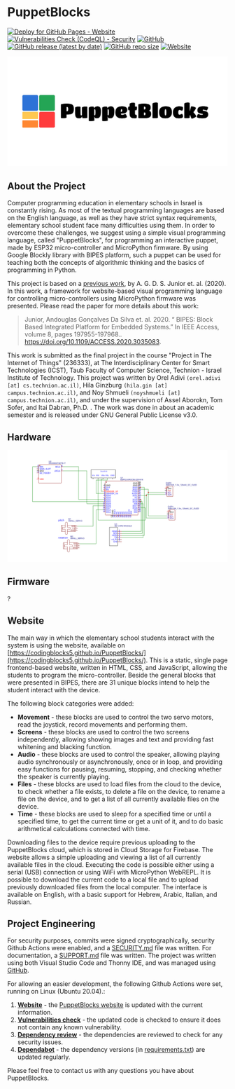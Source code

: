 # PuppetBlocks

[![Deploy for GitHub Pages - Website](https://github.com/CodingBlocks5/PuppetBlocks/actions/workflows/website.yml/badge.svg)](https://github.com/CodingBlocks5/PuppetBlocks/actions/workflows/website.yml)
[![Vulnerabilities Check (CodeQL) - Security](https://github.com/CodingBlocks5/PuppetBlocks/actions/workflows/vulnerabilities.yml/badge.svg)](https://github.com/CodingBlocks5/PuppetBlocks/actions/workflows/vulnerabilities.yml)
[![GitHub](https://img.shields.io/github/license/CodingBlocks5/PuppetBlocks)](https://github.com/CodingBlocks5/PuppetBlocks/blob/main/LICENSE)
[![GitHub release (latest by date)](https://img.shields.io/github/v/release/CodingBlocks5/PuppetBlocks)](https://github.com/CodingBlocks5/PuppetBlocks/releases)
[![GitHub repo size](https://img.shields.io/github/repo-size/CodingBlocks5/PuppetBlocks)](https://github.com/CodingBlocks5/PuppetBlocks)
[![Website](https://img.shields.io/website?url=https%3A%2F%2Fcodingblocks5.github.io%2FPuppetBlocks%2F)](https://codingblocks5.github.io/PuppetBlocks/)


[![logo](/assets/cover.jpg)](https://github.com/CodingBlocks5/PuppetBlocks)

## About the Project

Computer programming education in elementary schools in Israel is constantly rising. As most
of the textual programming languages are based on the English language, as well as they have
strict syntax requirements, elementary school student face many difficulties using them. In
order to overcome these challenges, we suggest using a simple visual programming language,
called "PuppetBlocks", for programming an interactive puppet, made by ESP32 micro-controller
and MicroPython firmware. By using Google Blockly library with BIPES platform, such a puppet
can be used for teaching both the concepts of algorithmic thinking and the basics of
programming in Python.

This project is based on a [previous work](https://github.com/BIPES/BIPES), by A. G. D. S. Junior
et. al. (2020). In this work, a framework for website-based visual programming language for
controlling micro-controllers using MicroPython firmware was presented. Please read the paper
for more details about this work:

> Junior, Andouglas Gonçalves Da Silva et. al. 2020. “<span class="nocase">
> BIPES: Block Based Integrated Platform for Embedded Systems</span>.” In IEEE Access,
> volume 8, pages 197955-197968..
> <https://doi.org/10.1109/ACCESS.2020.3035083>.

This work is submitted as the final project in the course "Project in The Internet of Things"
(236333), at The Interdisciplinary Center for Smart Technologies (ICST), Taub Faculty of
Computer Science, Technion - Israel Institute of Technology. This project was written by
Orel Adivi `(orel.adivi [at] cs.technion.ac.il)`, Hila Ginzburg
`(hila.gin [at] campus.technion.ac.il)`, and Noy Shmueli `(noyshmueli [at] campus.technion.ac.il)`,
and under the supervision of Assel Aborokn, Tom Sofer, and Itai Dabran, Ph.D. . The work was done in about
an academic semester and is released under GNU General Public License v3.0.


## Hardware
[![connections](/Hardware/connections.png)](https://github.com/CodingBlocks5/PuppetBlocks/blob/main/hardware/connections.png)


## Firmware

?

## Website

The main way in which the elementary school students interact with the system is using the website, available
on [https://codingblocks5.github.io/PuppetBlocks/](https://codingblocks5.github.io/PuppetBlocks/). This is a static,
single page frontend-based website, written in HTML, CSS, and JavaScript, allowing the students to program the
micro-controller. Beside the general blocks that were presented in BIPES, there are 31 unique blocks intend to
help the student interact with the device.

The following block categories were added:
- **Movement** - these blocks are used to control the two servo motors, read the joystick, record movements and
performing them.
- **Screens** - these blocks are used to control the two screens independently, allowing showing images and text 
and providing fast whitening and blacking function.
- **Audio** - these blocks are used to control the speaker, allowing playing audio synchronously or asynchronously,
once or in loop, and providing easy functions for pausing, resuming, stopping, and checking whether the speaker is
currently playing.
- **Files** - these blocks are used to load files from the cloud to the device, to check whether a file exists, to
delete a file on the device, to rename a file on the device, and to get a list of all currently available files on
the device.
- **Time** - these blocks are used to sleep for a specified time or until a specified time, to get the current time
or get a unit of it, and to do basic arithmetical calculations connected with time.

Downloading files to the device require previous uploading to the PuppetBlocks cloud, which is stored in Cloud
Storage for Firebase. The website allows a simple uploading and viewing a list of all currently available files
in the cloud. Executing the code is possible either using a serial (USB) connection or using WiFi with MicroPython
WebREPL. It is possible to download the current code to a local file and to upload previously downloaded files
from the local computer. The interface is available on English, with a basic support for Hebrew, Arabic, Italian,
and Russian.


## Project Engineering

For security purposes, commits were signed cryptographically, security Github Actions were enabled, and a
[SECURITY.md](https://github.com/CodingBlocks5/PuppetBlocks/blob/main/SECURITY.md) file was written. For documentation, a
[SUPPORT.md](https://github.com/CodingBlocks5/PuppetBlocks/blob/main/SUPPORT.md) file was written. The project was written using
both Visual Studio Code and Thonny IDE, and was managed using [GitHub](https://github.com/CodingBlocks5/PuppetBlocks).

For allowing an easier development, the following Github Actions were set, running on Linux (Ubuntu 20.04).:
1) **[Website](https://github.com/CodingBlocks5/PuppetBlocks/actions/workflows/website.yml)** - the
[PuppetBlocks website](https://codingblocks5.github.io/PuppetBlocks/) is updated with the current information.
2) **[Vulnerabilities check](https://github.com/CodingBlocks5/PuppetBlocks/actions/workflows/vulnerabilities.yml)** - the
updated code is checked to ensure it does not contain any known vulnerability.
3) **[Dependency review](https://github.com/CodingBlocks5/PuppetBlocks/actions/workflows/dependency-review.yml)** - the
dependencies are reviewed to check for any security issues.
4) **[Dependabot](https://github.com/CodingBlocks5/PuppetBlocks/blob/main/.github/dependabot.yml)** - the
dependency versions (in
[requirements.txt](https://github.com/CodingBlocks5/PuppetBlocks/blob/main/firmware/requirements.txt)) are updated regularly.

Please feel free to contact us with any questions you have about PuppetBlocks.
